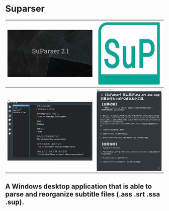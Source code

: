 # Suparser

| ![](/ui/IMG_3417.JPG) | ![](/ui/IMG_3413.PNG) |
|:-:|:-:|
| ![](/ui/IMG_3415.PNG) | ![](/ui/IMG_3416.PNG) |

## A Windows desktop application that is able to parse and reorganize subtitle files (.ass .srt .ssa .sup). 